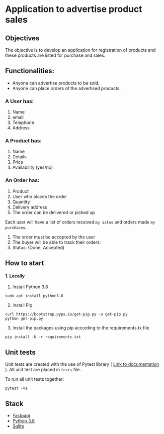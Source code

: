 # Application to advertise product sales
## Objectives

The objective is to develop an application for registration of
products and these products are listed for purchase and sales.

## Functionalities:

- Anyone can advertise products to be sold.
- Anyone can place orders of the advertised products.

### A User has:
1. Name
2. email
3. Telephone
4. Address

### A Product has:
1. Name
2. Details
3. Price
4. Availability (yes/no)

### An Order has:
1. Product
2. User who places the order
3. Quantity
4. Delivery address
5. The order can be delivered or picked up

Each user will have a list of orders received ` my sales ` and orders made ` my purchases `.
1. The order must be accepted by the user
2. The buyer will be able to track their orders:
3. Status: (Done, Accepted)

## How to start
#### 1. Locally
1. Install Python 3.8
```terminal
sudo apt install python3.8
```
2. Install Pip
```terminal
curl https://bootstrap.pypa.io/get-pip.py -o get-pip.py
python get-pip.py
```
3. Install the packages using pip according to the requirements.tx file
```terminal
pip install -U -r requirements.txt
```
## Unit tests

Unit tests are created with the use of Pytest library (
[Link to documentation](https://docs.pytest.org/en/6.2.x/getting-started.html)
).
All unit test are placed in *`tests`* file.

To run all unit tests together:

```terminal
pytest -vs
```

## Stack
- [Fastpapi](https://fastapi.tiangolo.com/)
- [Python 3.8](https://docs.python.org/3.8/)
- [Sqlite](https://sqlitebrowser.org/dl/)
